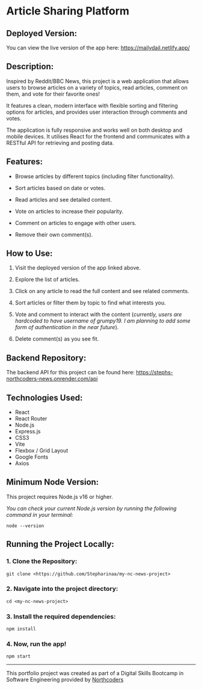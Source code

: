 # Article Sharing Platform

## Deployed Version:

You can view the live version of the app here:
https://mailydail.netlify.app/

## Description:

Inspired by Reddit/BBC News, this project is a web application that allows users to browse articles on a variety of topics, read articles, comment on them, and vote for their favorite ones!

It features a clean, modern interface with flexible sorting and filtering options for articles, and provides user interaction through comments and votes.

The application is fully responsive and works well on both desktop and mobile devices. It utilises React for the frontend and communicates with a RESTful API for retrieving and posting data.

## Features:

- Browse articles by different topics (including filter functionality).

- Sort articles based on date or votes.

- Read articles and see detailed content.

- Vote on articles to increase their popularity.

- Comment on articles to engage with other users.

- Remove their own comment(s).

## How to Use:

1. Visit the deployed version of the app linked above.

2. Explore the list of articles.

3. Click on any article to read the full content and see related comments.

4. Sort articles or filter them by topic to find what interests you.

5. Vote and comment to interact with the content (_currently, users are hardcoded to have username of grumpy19. I am planning to add some form of authentication in the near future_).

6. Delete comment(s) as you see fit.

## Backend Repository:

The backend API for this project can be found here: https://stephs-northcoders-news.onrender.com/api

## Technologies Used:

- React
- React Router
- Node.js
- Express.js
- CSS3
- Vite
- Flexbox / Grid Layout
- Google Fonts
- Axios

## Minimum Node Version:

This project requires Node.js v16 or higher.

_You can check your current Node.js version by running the following command in your terminal:_

```
node --version
```

## Running the Project Locally:

### 1. Clone the Repository:

```
git clone <https://github.com/Stepharinaa/my-nc-news-project>
```

### 2. Navigate into the project directory:

```
cd <my-nc-news-project>
```

### 3. Install the required dependencies:

```
npm install
```

### 4. Now, run the app!

```
npm start
```

---

This portfolio project was created as part of a Digital Skills Bootcamp in Software Engineering provided by [Northcoders](https://northcoders.com/)
